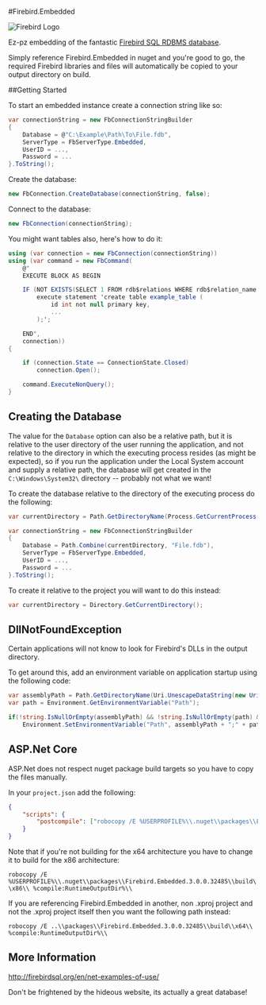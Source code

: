 #Firebird.Embedded

![Firebird Logo](http://firebirdsql.org/file/about/firebird-logo-48.png)

Ez-pz embedding of the fantastic [Firebird SQL RDBMS database](http://firebirdsql.org/).

Simply reference Firebird.Embedded in nuget and you're good to go, the required Firebird libraries and files will automatically be copied to your output directory on build.

##Getting Started

To start an embedded instance create a connection string like so:

```c#
var connectionString = new FbConnectionStringBuilder
{
    Database = @"C:\Example\Path\To\File.fdb",
    ServerType = FbServerType.Embedded,
    UserID = ...,
    Password = ...
}.ToString();
```

Create the database:

```c#
new FbConnection.CreateDatabase(connectionString, false);
```

Connect to the database:

```c#
new FbConnection(connectionString);
```

You might want tables also, here's how to do it:

```c#
using (var connection = new FbConnection(connectionString))
using (var command = new FbCommand(
    @"
    EXECUTE BLOCK AS BEGIN

    IF (NOT EXISTS(SELECT 1 FROM rdb$relations WHERE rdb$relation_name = 'EXAMPLE_TABLE')) THEN 
        execute statement 'create table example_table (
            id int not null primary key,
            ...
        );';

    END",
    connection))
{

    if (connection.State == ConnectionState.Closed)
        connection.Open();

    command.ExecuteNonQuery();
}

```

## Creating the Database

The value for the `Database` option can also be a relative path, but it is relative to the user directory of the user running the application, and not relative to the directory in which the executing process resides (as might be expected), so if you run the application under the Local System account and supply a relative path, the database will get created in the `C:\Windows\System32\` directory -- probably not what we want!

To create the database relative to the directory of the executing process do the following:

```c#
var currentDirectory = Path.GetDirectoryName(Process.GetCurrentProcess().MainModule.FileName);

var connectionString = new FbConnectionStringBuilder
{
    Database = Path.Combine(currentDirectory, "File.fdb"),
    ServerType = FbServerType.Embedded,
    UserID = ...,
    Password = ...
}.ToString();
```

To create it relative to the project you will want to do this instead:
```c#
var currentDirectory = Directory.GetCurrentDirectory();
```

## DllNotFoundException

Certain applications will not know to look for Firebird's DLLs in the output directory.

To get around this, add an environment variable on application startup using the following code:

```c#
var assemblyPath = Path.GetDirectoryName(Uri.UnescapeDataString(new UriBuilder(Assembly.GetExecutingAssembly().CodeBase).Path));
var path = Environment.GetEnvironmentVariable("Path");

if(!string.IsNullOrEmpty(assemblyPath) && !string.IsNullOrEmpty(path) && !path.Contains(assemblyPath))
    Environment.SetEnvironmentVariable("Path", assemblyPath + ";" + path);
```

## ASP.Net Core
ASP.Net does not respect nuget package build targets so you have to copy the files manually.

In your `project.json` add the following:

```json
{
    "scripts": {
        "postcompile": ["robocopy /E %USERPROFILE%\\.nuget\\packages\\Firebird.Embedded.3.0.0.32485\\build\\x64\\ %compile:RuntimeOutputDir%\\"]
    }
}
```

Note that if you're not building for the x64 architecture you have to change it to build for the x86 architecture:

`robocopy /E %USERPROFILE%\\.nuget\\packages\\Firebird.Embedded.3.0.0.32485\\build\\x86\\ %compile:RuntimeOutputDir%\\`

If you are referencing Firebird.Embedded in another, non .xproj project and not the .xproj project itself then you want the following path instead:

`robocopy /E ..\\packages\\Firebird.Embedded.3.0.0.32485\\build\\x64\\ %compile:RuntimeOutputDir%\\`

## More Information
http://firebirdsql.org/en/net-examples-of-use/

Don't be frightened by the hideous website, its actually a great database!
